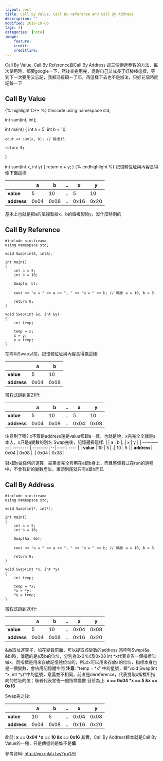```yaml
---
layout: post
title: Call By Value, Call By Reference and Call By Address
description: ""
modified: 2018-10-06
tags: []
categories: [note]
image:
    feature:
    credit:
    creditlink:
---
```

Call By Value, Call By Reference跟Call By Address 這三個傳遞參數的方法，每次使用時，都要google一下，然後查完用完，覺得自己又成長了好棒棒這樣，等到下一次要用又忘記，我都已經碩一了耶，再這樣下去也不是辦法，只好花個時間記錄一下
## Call By Value
{% highlight C++ %}
#include <iostream>
using namespace std;

int sum(int, int);

int main()
{
    int a = 5;
    int b = 10;

    cout << sum(a, b); // 輸出15

    return 0;
}

int sum(int x, int y)
{
    return x + y;
}
{% endhighlight %}
記憶體位址與內容長得像下面這樣:

|            |     a    |     b    |..|  x   | y    |
| ---------- | -------- | -------- |--| ---- | ---- |
| **value**  | 5        | 10       |..| 5    | 10   |
| **address**| 0x04     | 0x08     |..| 0x16 | 0x20 |

基本上也就是把a的值複製給x、b的值複製給y，沒什麼特別的

## Call By Reference
```C++=
#include <iostream>
using namespace std;

void Swap(int&, int&);

int main()
{
    int a = 5;
    int b = 10;

    Swap(a, b);

    cout << "a = " << a << ", " << "b = " << b; // 輸出 a = 10, b = 5

    return 0;
}

void Swap(int &x, int &y)
{
    int temp;

    temp = x;
    x = y;
    y = temp;
}
```
在呼叫Swap以前，記憶體位址與內容長得像這樣:

|            |     a    |     b    |
| ---------- | -------- | -------- |
| **value**  | 5        | 10       |
| **address**| 0x04     | 0x08     |

當程式跑到第21行:

|            |     a    |     b    |..|  x   | y    |
| ---------- | -------- | -------- |--| ---- | ---- |
| **value**  | 5        | 10       |..| 5    | 10   |
| **address**| 0x04     | 0x08     |..| 0x04 | 0x08 |

注意到了嗎? x不管是address還是value都跟a一樣，也就是說，x完完全全就是a本人，x只是a變數的別名
Swap完後，記憶體長這樣:
|            |     a    |     b    |..|  x   | y    |
| ---------- | -------- | -------- |--| ---- | ---- |
| **value**  | 10       | 5        |..| 10   | 5    |
| **address**| 0x04     | 0x08     |..| 0x04 | 0x08 |

對x跟y做任何的運算，結果會完全套用在a跟b身上，而且整個程式在run的過程中，不會有新的變數產生，重頭到尾就只有a跟b而已

## Call By Address
```C++=
#include <iostream>
using namespace std;

void Swap(int*, int*);

int main()
{
    int a = 5;
    int b = 10;

    Swap(&a, &b);

    cout << "a = " << a << ", " << "b = " << b; // 輸出 a = 10, b = 5

    return 0;
}

void Swap(int *x, int *y)
{
    int temp;

    temp = *x;
    *x = *y;
    *y = temp;
}
```
當程式跑到20行:

|            |     a    |     b    |..| x    | y    |
| ---------- | -------- | -------- |--| ---- | ---- |
| **value**  | 5        | 10       |..| 0x04 | 0x08 |
| **address**| 0x04     | 0x08     |..| 0x16 | 0x20 |

&為取址運算子，加在變數前面，可以提取該變數的address
當呼叫Swap(&a, &b)時，傳遞的是a及b的位址，分別為0x04以及0x08
int \*x代表宣告一個指標叫做x，而指標是用來存放記憶體位址的，所以x可以用來存放a的位址，指標本身也是一個變數，會佔用記憶體空間
**注意:** "temp = \*x" 中的星號，跟"void Swap(int \*x, int \*y)"中的星號，意義並不相同，前者是dereference，代表提取x指標所指向的位址的值；後者代表宣告一個指標變數
目前為止:
**x  == 0x04
\*x == 5
&x == 0x16**

Swap完之後:

|            |     a    |     b    |..| x    | y    |
| ---------- | -------- | -------- |--| ---- | ---- |
| **value**  | 10       | 5        |..| 0x04 | 0x08 |
| **address**| 0x04     | 0x08     |..| 0x16 | 0x20 |

此時:
**x == 0x04
\*x == 10
&x == 0x16**
其實，Call By Address根本就是Call By Value的一種，只是傳遞的是**址**不是**值**

參考資料: http://wp.mlab.tw/?p=176
